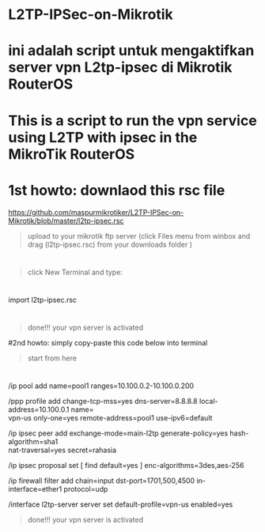 # L2TP-IPSec-on-Mikrotik
# ini adalah script untuk mengaktifkan server vpn L2tp-ipsec di Mikrotik RouterOS
# This is a script to run the vpn service using L2TP with ipsec in the MikroTik RouterOS
# 1st howto: downlaod this rsc file 
https://github.com/maspurmikrotiker/L2TP-IPSec-on-Mikrotik/blob/master/l2tp-ipsec.rsc
> upload to your mikrotik ftp server (click Files menu from winbox and drag (l2tp-ipsec.rsc) from your downloads folder )
#
> click New Terminal and type: 
#
import l2tp-ipsec.rsc
#
> done!!! your vpn server is activated

#2nd howto: simply copy-paste this code below into terminal
> start from here
#
/ip pool
add name=pool1 ranges=10.100.0.2-10.100.0.200

/ppp profile
add change-tcp-mss=yes dns-server=8.8.8.8 local-address=10.100.0.1 name=\
    vpn-us only-one=yes remote-address=pool1 use-ipv6=default

/ip ipsec peer
add exchange-mode=main-l2tp generate-policy=yes hash-algorithm=sha1 \
    nat-traversal=yes secret=rahasia

/ip ipsec proposal
set [ find default=yes ] enc-algorithms=3des,aes-256

/ip firewall filter
add chain=input dst-port=1701,500,4500 in-interface=ether1 protocol=udp

/interface l2tp-server server
set default-profile=vpn-us enabled=yes

> done!!! your vpn server is activated
